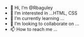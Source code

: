 - 👋 Hi, I’m @Rbaguley
- 👀 I’m interested in ...HTML, CSS 
- 🌱 I’m currently learning ...
- 💞️ I’m looking to collaborate on ...
- 📫 How to reach me ...

<!---
Rbaguley/Rbaguley is a ✨ special ✨ repository because its `README.md` (this file) appears on your GitHub profile.
You can click the Preview link to take a look at your changes.
--->
